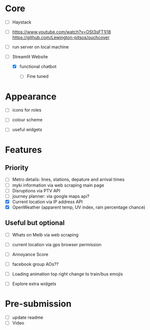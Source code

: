 # Core
- [ ] Haystack

- [ ] https://www.youtube.com/watch?v=OSt3sFT1i18
https://github.com/Lewington-pitsos/ouchcover
- [ ] run server on local machine

- [ ] Streamlit Website
    - [x] functional chatbot 
        - [ ] Fine tuned 
   
    
# Appearance
- [ ] icons for roles
- [ ] colour scheme
- [ ] useful widgets


# Features 
## Priority
- [ ] Metro details: lines, stations, depature and arrival times
- [ ] myki information via web scraping main page
- [ ] Disruptions via PTV API
- [ ] journey planner: via google maps api?
- [x] Current location via IP address API
- [x] OpenWeather (apparent temp, UV index, rain percentage chance)

## Useful but optional
- [ ] Whats on Melb via web scraping
- [ ] current location via gps browser permission 
- [ ] Annoyance Score
- [ ] facebook group AOs??
- [ ] Loading animation top right change to train/bus emojis
- [ ] Explore extra widgets


# Pre-submission
- [ ] update readme
- [ ] Video
